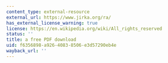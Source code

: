 ```yaml
---
content_type: external-resource
external_url: https://www.jirka.org/ra/
has_external_license_warning: true
license: https://en.wikipedia.org/wiki/All_rights_reserved
status: ''
title: a free PDF download
uid: f6356898-a926-4083-8506-e3d57290eb4e
wayback_url: ''
---
```

